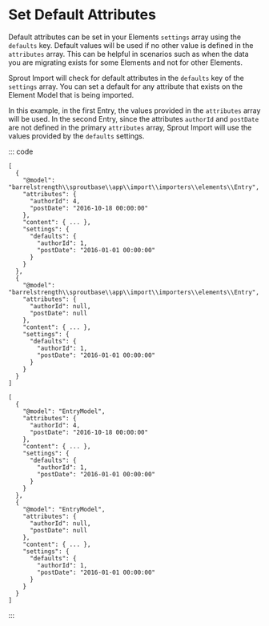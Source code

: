 # Set Default Attributes

Default attributes can be set in your Elements `settings` array using the `defaults` key. Default values will be used if no other value is defined in the `attributes` array. This can be helpful in scenarios such as when the data you are migrating exists for some Elements and not for other Elements. 

Sprout Import will check for default attributes in the `defaults` key of the `settings` array. You can set a default for any attribute that exists on the Element Model that is being imported.

In this example, in the first Entry, the values provided in the `attributes` array will be used. In the second Entry, since the attributes `authorId` and `postDate` are not defined in the primary `attributes` array, Sprout Import will use the values provided by the `defaults` settings. 

::: code

``` craft3
[
  {
    "@model": "barrelstrength\\sproutbase\\app\\import\\importers\\elements\\Entry",
    "attributes": {
      "authorId": 4,
      "postDate": "2016-10-18 00:00:00"
    },
    "content": { ... },
    "settings": {
      "defaults": {
        "authorId": 1,
        "postDate": "2016-01-01 00:00:00"
      }
    }
  },
  {
    "@model": "barrelstrength\\sproutbase\\app\\import\\importers\\elements\\Entry",
    "attributes": {
      "authorId": null,
      "postDate": null
    },
    "content": { ... },
    "settings": {
      "defaults": {
        "authorId": 1,
        "postDate": "2016-01-01 00:00:00"
      }
    }
  }
]
```

``` craft2
[
  {
    "@model": "EntryModel",
    "attributes": {
      "authorId": 4,
      "postDate": "2016-10-18 00:00:00"
    },
    "content": { ... },
    "settings": {
      "defaults": {
        "authorId": 1,
        "postDate": "2016-01-01 00:00:00"
      }
    }
  },
  {
    "@model": "EntryModel",
    "attributes": {
      "authorId": null,
      "postDate": null
    },
    "content": { ... },
    "settings": {
      "defaults": {
        "authorId": 1,
        "postDate": "2016-01-01 00:00:00"
      }
    }
  }
]
```
:::